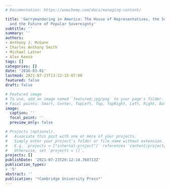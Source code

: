 ```yaml
---
# Documentation: https://wowchemy.com/docs/managing-content/

title: 'Gerrymandering in America: The House of Representatives, the Supreme Court,
  and the Future of Popular Sovereignty'
subtitle: ''
summary: ''
authors:
- Anthony J. McGann
- Charles Anthony Smith
- Michael Latner
- Alex Keena
tags: []
categories: []
date: '2016-03-01'
lastmod: 2021-07-23T13:12:15-07:00
featured: false
draft: false

# Featured image
# To use, add an image named `featured.jpg/png` to your page's folder.
# Focal points: Smart, Center, TopLeft, Top, TopRight, Left, Right, BottomLeft, Bottom, BottomRight.
image:
  caption: ''
  focal_point: ''
  preview_only: false

# Projects (optional).
#   Associate this post with one or more of your projects.
#   Simply enter your project's folder or file name without extension.
#   E.g. `projects = ["internal-project"]` references `content/project/deep-learning/index.md`.
#   Otherwise, set `projects = []`.
projects: []
publishDate: '2021-07-23T20:12:14.760713Z'
publication_types:
- '5'
abstract: ''
publication: '*Cambridge University Press*'
---
```

